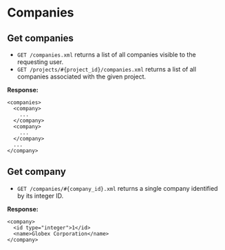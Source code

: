 Companies
=========

Get companies
-------------

* `GET /companies.xml` returns a list of all companies visible to the requesting user.
* `GET /projects/#{project_id}/companies.xml` returns a list of all companies associated with the given project.

**Response:**

    <companies>
      <company>
        ...
      </company>
      <company>
        ...
      </company>
      ...
    </company>


Get company
-----------

* `GET /companies/#{company_id}.xml` returns a single company identified by its integer ID.

**Response:**

    <company>
      <id type="integer">1</id>
      <name>Globex Corporation</name>
    </company>
